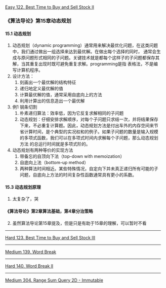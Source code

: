 [Easy 122. Best Time to Buy and Sell Stock II](https://leetcode.com/problems/best-time-to-buy-and-sell-stock-ii/)
### 《算法导论》第15章动态规划
#### 15.1 动态规划
1. 动态规划（dynamic programming）通常用来解决最优化问题，在这类问题中，我们通过做出一组选择来达到最优解。在做出每个选择的同时，
通常会生成与原问题形式相同的子问题。关键技术就是都每个这样子的子问题都保存其解，当其重复出现时既可避免重复求解。programming是指
表格法，不是编写计算机程序。
2. 设计方法：
    1. 刻画出一个最优解的结构特征
    2. 递归地定义最优解的值
    3. 计算最优解的值，通常采用自底向上的方法
    4. 利用计算出的信息造出一个最优解
3. 例1 钢条切割
    1. 朴素递归算法：效率低，因为它反复求解相同的子问题
    2. 动态规划：仔细安排求解顺序，对每个子问题只求结一次，并将结果保存下来，不必重复计算题。因此，动态规划方法是付出车外的内存空间来节
    省计算时间，是个典型的实况权和的例子。如果子问题的数量是输入规模的多项式函数，我们可以在多项式时间内求解每个子问题，那么动态规划方法
    的总运行时间就是多项式阶的。
4. 动态规划有两种等价的实现方法
    1. 带备忘的自顶向下法（top-down with memoization）
    2. 自底向上法（bottom-up method）
    3. 两种算法时间相近。某些特殊情况，自定向下并未真正递归所有可能的子问题，自底向上方法的时间复杂性函数通常具有更小的系数。
    
#### 15.3 动态规划原理
1. 太复杂了，哭

#### 《算法导论》第2章算法基础，第4章分治策略
2. 虽然算法导论第15章提及，但是只是有助于15章的理解，可以暂时不看


****
[Hard 123. Best Time to Buy and Sell Stock III](https://leetcode.com/problems/best-time-to-buy-and-sell-stock-iii/)

****
[Medium 139. Word Break](https://leetcode.com/problems/word-break/)

****
[Hard 140. Word Break II](https://leetcode.com/problems/word-break-ii/)

****
[Medium 304. Range Sum Query 2D - Immutable](https://leetcode.com/problems/range-sum-query-2d-immutable/)
